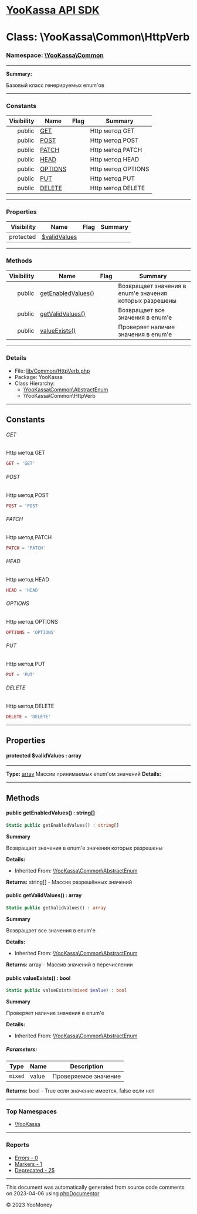 # [YooKassa API SDK](../home.md)

# Class: \YooKassa\Common\HttpVerb
### Namespace: [\YooKassa\Common](../namespaces/yookassa-common.md)
---
**Summary:**

Базовый класс генерируемых enum'ов


---
### Constants
| Visibility | Name | Flag | Summary |
| ----------:| ---- | ---- | ------- |
| public | [GET](../classes/YooKassa-Common-HttpVerb.md#constant_GET) |  | Http метод GET |
| public | [POST](../classes/YooKassa-Common-HttpVerb.md#constant_POST) |  | Http метод POST |
| public | [PATCH](../classes/YooKassa-Common-HttpVerb.md#constant_PATCH) |  | Http метод PATCH |
| public | [HEAD](../classes/YooKassa-Common-HttpVerb.md#constant_HEAD) |  | Http метод HEAD |
| public | [OPTIONS](../classes/YooKassa-Common-HttpVerb.md#constant_OPTIONS) |  | Http метод OPTIONS |
| public | [PUT](../classes/YooKassa-Common-HttpVerb.md#constant_PUT) |  | Http метод PUT |
| public | [DELETE](../classes/YooKassa-Common-HttpVerb.md#constant_DELETE) |  | Http метод DELETE |

---
### Properties
| Visibility | Name | Flag | Summary |
| ----------:| ---- | ---- | ------- |
| protected | [$validValues](../classes/YooKassa-Common-HttpVerb.md#property_validValues) |  |  |

---
### Methods
| Visibility | Name | Flag | Summary |
| ----------:| ---- | ---- | ------- |
| public | [getEnabledValues()](../classes/YooKassa-Common-AbstractEnum.md#method_getEnabledValues) |  | Возвращает значения в enum'е значения которых разрешены |
| public | [getValidValues()](../classes/YooKassa-Common-AbstractEnum.md#method_getValidValues) |  | Возвращает все значения в enum'e |
| public | [valueExists()](../classes/YooKassa-Common-AbstractEnum.md#method_valueExists) |  | Проверяет наличие значения в enum'e |

---
### Details
* File: [lib/Common/HttpVerb.php](../../lib/Common/HttpVerb.php)
* Package: YooKassa
* Class Hierarchy: 
  * [\YooKassa\Common\AbstractEnum](../classes/YooKassa-Common-AbstractEnum.md)
  * \YooKassa\Common\HttpVerb

---
## Constants
<a name="constant_GET" class="anchor"></a>
###### GET
Http метод GET

```php
GET = 'GET'
```


<a name="constant_POST" class="anchor"></a>
###### POST
Http метод POST

```php
POST = 'POST'
```


<a name="constant_PATCH" class="anchor"></a>
###### PATCH
Http метод PATCH

```php
PATCH = 'PATCH'
```


<a name="constant_HEAD" class="anchor"></a>
###### HEAD
Http метод HEAD

```php
HEAD = 'HEAD'
```


<a name="constant_OPTIONS" class="anchor"></a>
###### OPTIONS
Http метод OPTIONS

```php
OPTIONS = 'OPTIONS'
```


<a name="constant_PUT" class="anchor"></a>
###### PUT
Http метод PUT

```php
PUT = 'PUT'
```


<a name="constant_DELETE" class="anchor"></a>
###### DELETE
Http метод DELETE

```php
DELETE = 'DELETE'
```



---
## Properties
<a name="property_validValues"></a>
#### protected $validValues : array
---
**Type:** <a href="array"><abbr title="array">array</abbr></a>
Массив принимаемых enum&#039;ом значений
**Details:**



---
## Methods
<a name="method_getEnabledValues" class="anchor"></a>
#### public getEnabledValues() : string[]

```php
Static public getEnabledValues() : string[]
```

**Summary**

Возвращает значения в enum'е значения которых разрешены

**Details:**
* Inherited From: [\YooKassa\Common\AbstractEnum](../classes/YooKassa-Common-AbstractEnum.md)

**Returns:** string[] - Массив разрешённых значений


<a name="method_getValidValues" class="anchor"></a>
#### public getValidValues() : array

```php
Static public getValidValues() : array
```

**Summary**

Возвращает все значения в enum'e

**Details:**
* Inherited From: [\YooKassa\Common\AbstractEnum](../classes/YooKassa-Common-AbstractEnum.md)

**Returns:** array - Массив значений в перечислении


<a name="method_valueExists" class="anchor"></a>
#### public valueExists() : bool

```php
Static public valueExists(mixed $value) : bool
```

**Summary**

Проверяет наличие значения в enum'e

**Details:**
* Inherited From: [\YooKassa\Common\AbstractEnum](../classes/YooKassa-Common-AbstractEnum.md)

##### Parameters:
| Type | Name | Description |
| ---- | ---- | ----------- |
| <code lang="php">mixed</code> | value  | Проверяемое значение |

**Returns:** bool - True если значение имеется, false если нет



---

### Top Namespaces

* [\YooKassa](../namespaces/yookassa.md)

---

### Reports
* [Errors - 0](../reports/errors.md)
* [Markers - 1](../reports/markers.md)
* [Deprecated - 25](../reports/deprecated.md)

---

This document was automatically generated from source code comments on 2023-04-06 using [phpDocumentor](http://www.phpdoc.org/)

&copy; 2023 YooMoney